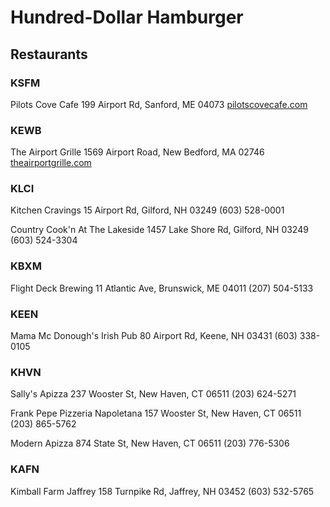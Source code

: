 # Hundred-Dollar Hamburger

## Restaurants

### KSFM

Pilots Cove Cafe
199 Airport Rd, Sanford, ME 04073
[pilotscovecafe.com](pilotscovecafe.com)

### KEWB

The Airport Grille
1569 Airport Road, New Bedford, MA 02746
[theairportgrille.com](theairportgrille.com)

### KLCI

Kitchen Cravings
15 Airport Rd, Gilford, NH 03249
(603) 528-0001

Country Cook'n At The Lakeside
1457 Lake Shore Rd, Gilford, NH 03249
(603) 524-3304

### KBXM

Flight Deck Brewing
11 Atlantic Ave, Brunswick, ME 04011
(207) 504-5133

### KEEN

Mama Mc Donough's Irish Pub
80 Airport Rd, Keene, NH 03431
(603) 338-0105

### KHVN

Sally's Apizza
237 Wooster St, New Haven, CT 06511
(203) 624-5271

Frank Pepe Pizzeria Napoletana
157 Wooster St, New Haven, CT 06511
(203) 865-5762

Modern Apizza
874 State St, New Haven, CT 06511
(203) 776-5306

### KAFN

Kimball Farm Jaffrey
158 Turnpike Rd, Jaffrey, NH 03452
(603) 532-5765
